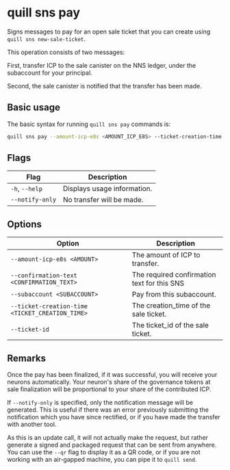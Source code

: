 # quill sns pay

Signs messages to pay for an open sale ticket that you can create using `quill sns new-sale-ticket`.

This operation consists of two messages:

First, transfer ICP to the sale canister on the NNS ledger, under the subaccount for your principal.

Second, the sale canister is notified that the transfer has been made.

## Basic usage

The basic syntax for running `quill sns pay` commands is:

```bash
quill sns pay --amount-icp-e8s <AMOUNT_ICP_E8S> --ticket-creation-time <TICKET_CREATION_TIME> --ticket-id <TICKET_ID> [option]
```

## Flags

| Flag            | Description                 |
|-----------------|-----------------------------|
| `-h`, `--help`  | Displays usage information. |
| `--notify-only` | No transfer will be made.   |

## Options

| Option                                          | Description                                 |
|-------------------------------------------------|---------------------------------------------|
| `--amount-icp-e8s <AMOUNT>`                     | The amount of ICP to transfer.              |
| `--confirmation-text <CONFIRMATION_TEXT>`       | The required confirmation text for this SNS |
| `--subaccount <SUBACCOUNT>`                     | Pay from this subaccount.                   |
| `--ticket-creation-time <TICKET_CREATION_TIME>` | The creation_time of the sale ticket.       |
| `--ticket-id`                                   | The ticket_id of the sale ticket.           |

## Remarks

Once the pay has been finalized, if it was successful, you will receive your neurons automatically. Your neuron's share of the governance tokens at sale finalization will be proportional to your share of the contributed ICP.

If `--notify-only` is specified, only the notification message will be generated. This is useful if there was an error previously submitting the notification which you have since rectified, or if you have made the transfer with another tool.

As this is an update call, it will not actually make the request, but rather generate a signed and packaged request that can be sent from anywhere. You can use the `--qr` flag to display it as a QR code, or if you are not working with an air-gapped machine, you can pipe it to `quill send`.
